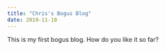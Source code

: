 ```yaml
---
title: "Chris's Bogus Blog"
date: 2019-11-10
---
```


This is my first bogus blog. How do you like it so far?
